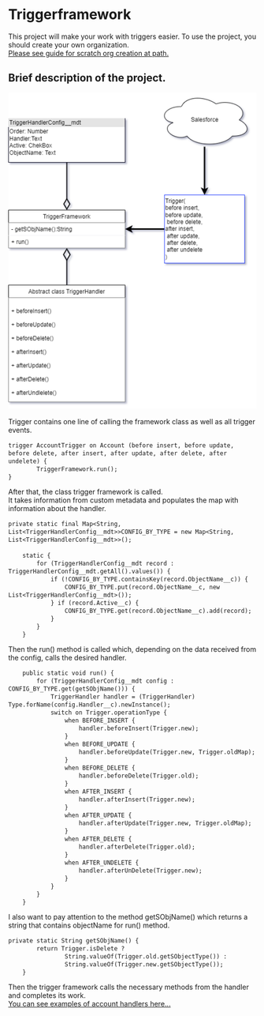 # Triggerframework
This project will make your work with triggers easier.
To use the project, you should create your own organization.</br>
[Please see guide for scratch org creation at path.](https://github.com/maxprogood/TriggerFramework/blob/master/FrameWork/Create%20Scrch%20Org.md)</br>
## Brief description of the project.
![Trigger Framework](UML/UML-TriggerFramework.png)


Trigger contains one line of calling the framework class as well as all  trigger events.
~~~
trigger AccountTrigger on Account (before insert, before update, before delete, after insert, after update, after delete, after undelete) {
        TriggerFramework.run();
}
~~~
After that, the class trigger framework is called.</br>
It takes information from custom metadata and populates the map with information about the handler.
~~~
private static final Map<String, List<TriggerHandlerConfig__mdt>>CONFIG_BY_TYPE = new Map<String, List<TriggerHandlerConfig__mdt>>();

    static {
        for (TriggerHandlerConfig__mdt record : TriggerHandlerConfig__mdt.getAll().values()) {
            if (!CONFIG_BY_TYPE.containsKey(record.ObjectName__c)) {
                CONFIG_BY_TYPE.put(record.ObjectName__c, new List<TriggerHandlerConfig__mdt>());
            } if (record.Active__c) {
                CONFIG_BY_TYPE.get(record.ObjectName__c).add(record);
            }
        }
    }
~~~
Then the run() method is called which, depending on the data received from the config, calls the desired handler.
~~~
    public static void run() {
        for (TriggerHandlerConfig__mdt config : CONFIG_BY_TYPE.get(getSObjName())) {
            TriggerHandler handler = (TriggerHandler) Type.forName(config.Handler__c).newInstance();
            switch on Trigger.operationType {
                when BEFORE_INSERT {
                    handler.beforeInsert(Trigger.new);
                }
                when BEFORE_UPDATE {
                    handler.beforeUpdate(Trigger.new, Trigger.oldMap);
                }
                when BEFORE_DELETE {
                    handler.beforeDelete(Trigger.old);
                }
                when AFTER_INSERT {
                    handler.afterInsert(Trigger.new);
                }
                when AFTER_UPDATE {
                    handler.afterUpdate(Trigger.new, Trigger.oldMap);
                }
                when AFTER_DELETE {
                    handler.afterDelete(Trigger.old);
                }
                when AFTER_UNDELETE {
                    handler.afterUnDelete(Trigger.new);
                }
            }
        }
    }
~~~
I also want to pay attention to the method getSObjName() which returns a string that contains objectName for run() method.
~~~
private static String getSObjName() {
        return Trigger.isDelete ?
                String.valueOf(Trigger.old.getSObjectType()) :
                String.valueOf(Trigger.new.getSObjectType());
    }
~~~
Then the trigger framework calls the necessary methods from the handler and completes its work.<br/>
[You can see examples of account handlers here...](https://github.com/maxprogood/TriggerFramework/blob/master/FrameWork/force-app/main/default/classes/AccountTriggerHandler.cls)
